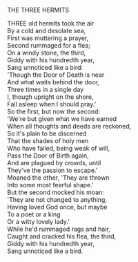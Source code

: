 THE THREE HERMITS  
  
THREE old hermits took the air  
By a cold and desolate sea,  
First was muttering a prayer,  
Second rummaged for a flea;  
On a windy stone, the third,  
Giddy with his hundredth year,  
Sang unnoticed like a bird:  
'Though the Door of Death is near  
And what waits behind the door,  
Three times in a single day  
I, though upright on the shore,  
Fall asleep when I should pray.'  
So the first, but now the second:  
'We're but given what we have earned  
When all thoughts and deeds are reckoned,  
So it's plain to be discerned  
That the shades of holy men  
Who have failed, being weak of will,  
Pass the Door of Birth again,  
And are plagued by crowds, until  
They've the passion to escape.'  
Moaned the other, 'They are thrown  
Into some most fearful shape.'  
But the second mocked his moan:  
'They are not changed to anything,  
Having loved God once, but maybe  
To a poet or a king  
Or a witty lovely lady.'  
While he'd rummaged rags and hair,  
Caught and cracked his flea, the third,  
Giddy with his hundredth year,  
Sang unnoticed like a bird.  
